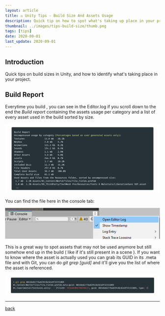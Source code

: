 ```yaml
---
layout: article
title: ⚖️ Unity Tips - Build Size And Assets Usage
description: Quick tip on how to spot what's taking up place in your project
thumbnail: ../images/tips-build-size/thumb.png
tags: [tips]
date: 2020-09-01
last_update: 2020-09-01
---
```


## Introduction

Quick tips on build sizes in Unity, and how to identify what's taking place in your project.

## Build Report

Everytime you build , you can see in the Editor.log if you scroll down to the end the *Build report* containing the assets usage per category and a list of every asset used in the build sorted by size.

![Header](../images/tips-build-size/log.png)

You can find the file here in the console tab:

![File](../images/tips-build-size/editor.png)

This is a great way to spot assets that may not be used anymore but still somehow end up in the build ( like if it's still present in a scene ). 
If you want to know where the asset is actually used you can grab its GUID in its .meta file and with Git, you can do *git grep [guid]* and it'll give you the list of where the asset is referenced.

![Grep](../images/tips-build-size/grep.png)

***

[back](../blog.html)

